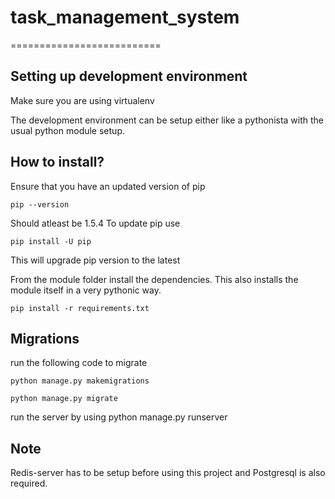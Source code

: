 # task_management_system
==========================

## Setting up development environment

Make sure you are using virtualenv

The development environment can be setup either like a pythonista
with the usual python module setup.

## How to install?

Ensure that you have an updated version of pip

```
pip --version
```
Should atleast be 1.5.4
To update pip use

```
pip install -U pip
```
This will upgrade pip version to the latest

From the module folder install the dependencies. This also installs
the module itself in a very pythonic way.

```
pip install -r requirements.txt
```

## Migrations
run the following code to migrate
```
python manage.py makemigrations
```

```
python manage.py migrate
```
run the server by using python manage.py runserver

## Note
Redis-server has to be setup before using this project and
Postgresql is also required.
